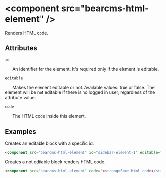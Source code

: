 # &lt;component src="bearcms-html-element" /&gt;

Renders HTML code.

## Attributes

`id`

&nbsp;&nbsp;&nbsp;&nbsp;&nbsp;&nbsp;An identifier for the element. It's required only if the element is editable.

`editable`

&nbsp;&nbsp;&nbsp;&nbsp;&nbsp;&nbsp;Makes the element editable or not. Available values: true or false. The element will be not editable if there is no logged in user, regardless of the attribute value.

`code`

&nbsp;&nbsp;&nbsp;&nbsp;&nbsp;&nbsp;The HTML code inside this element.

## Examples

Creates an editable block with a specific id.

```html
<component src="bearcms-html-element" id="sidebar-element-1" editable="true" code="<strong>Some html code</strong>" />
```

Creates a not editable block renders HTML code.

```html
<component src="bearcms-html-element" code="<strong>Some html code</strong>" />
```